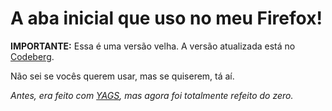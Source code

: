 # A aba inicial que uso no meu Firefox!

**IMPORTANTE:** Essa é uma versão velha. A versão atualizada está no [Codeberg](https://codeberg.org/RGMOfficial/startpage).

Não sei se vocês querem usar, mas se quiserem, tá aí.

*Antes, era feito com [YAGS](https://prettycoffee.github.io/yet-another-generic-startpage/), mas agora foi totalmente refeito do zero.*
